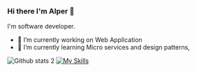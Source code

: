 ### Hi there I'm Alper 👋

I'm software developer. 

- 🔭 I’m currently working on Web Application
- 🌱 I’m currently learning Micro services and design patterns,





![Github stats 2](https://github-readme-stats.vercel.app/api?username=alpercubukcuu&show_icons=true&theme=radical)
[![My Skills](https://skillicons.dev/icons?i=,net,cs,js,html,css,jquery,azure,git,postman,visualstudio,vscode)](https://skillicons.dev)
